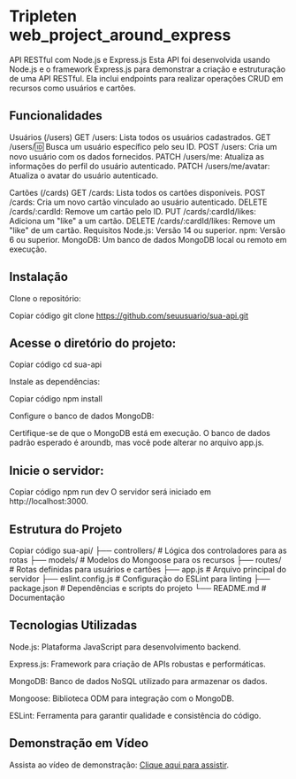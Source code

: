 # Tripleten web_project_around_express

API RESTful com Node.js e Express.js
Esta API foi desenvolvida usando Node.js e o framework Express.js para demonstrar a criação e estruturação de uma API RESTful. Ela inclui endpoints para realizar operações CRUD em recursos como usuários e cartões.

## Funcionalidades

Usuários (/users)
GET /users: Lista todos os usuários cadastrados.
GET /users/:id: Busca um usuário específico pelo seu ID.
POST /users: Cria um novo usuário com os dados fornecidos.
PATCH /users/me: Atualiza as informações do perfil do usuário autenticado.
PATCH /users/me/avatar: Atualiza o avatar do usuário autenticado.

Cartões (/cards)
GET /cards: Lista todos os cartões disponíveis.
POST /cards: Cria um novo cartão vinculado ao usuário autenticado.
DELETE /cards/:cardId: Remove um cartão pelo ID.
PUT /cards/:cardId/likes: Adiciona um "like" a um cartão.
DELETE /cards/:cardId/likes: Remove um "like" de um cartão.
Requisitos
Node.js: Versão 14 ou superior.
npm: Versão 6 ou superior.
MongoDB: Um banco de dados MongoDB local ou remoto em execução.

## Instalação

Clone o repositório:

Copiar código
git clone https://github.com/seuusuario/sua-api.git

## Acesse o diretório do projeto:

Copiar código
cd sua-api

Instale as dependências:

Copiar código
npm install

Configure o banco de dados MongoDB:

Certifique-se de que o MongoDB está em execução.
O banco de dados padrão esperado é aroundb, mas você pode alterar no arquivo app.js.

## Inicie o servidor:

Copiar código
npm run dev
O servidor será iniciado em http://localhost:3000.

## Estrutura do Projeto

Copiar código
sua-api/
├── controllers/   # Lógica dos controladores para as rotas
├── models/        # Modelos do Mongoose para os recursos
├── routes/        # Rotas definidas para usuários e cartões
├── app.js         # Arquivo principal do servidor
├── eslint.config.js # Configuração do ESLint para linting
├── package.json   # Dependências e scripts do projeto
└── README.md      # Documentação

## Tecnologias Utilizadas

Node.js: Plataforma JavaScript para desenvolvimento backend.

Express.js: Framework para criação de APIs robustas e performáticas.

MongoDB: Banco de dados NoSQL utilizado para armazenar os dados.

Mongoose: Biblioteca ODM para integração com o MongoDB.

ESLint: Ferramenta para garantir qualidade e consistência do código.

## Demonstração em Vídeo

Assista ao vídeo de demonstração: [Clique aqui para assistir](https://youtu.be/7RP-HPZkdrQ).
